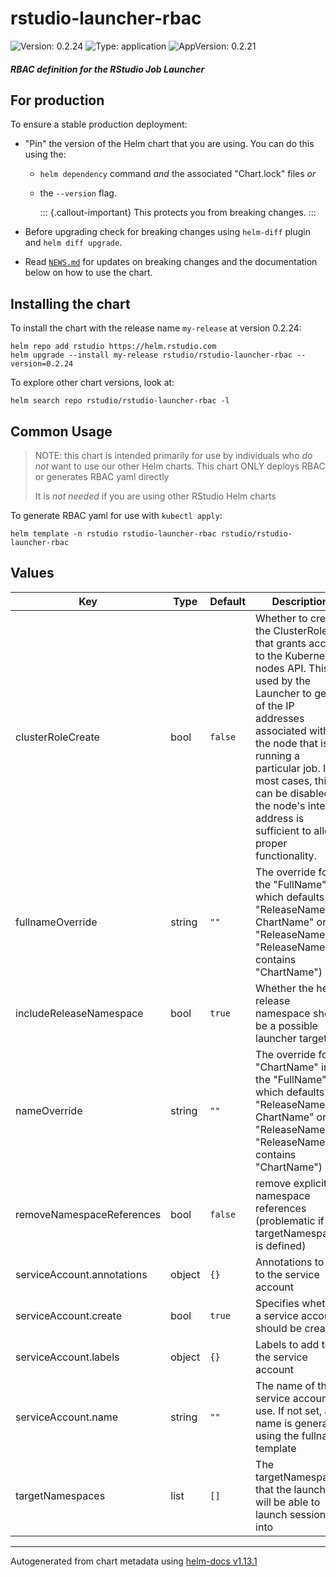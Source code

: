 # rstudio-launcher-rbac

![Version: 0.2.24](https://img.shields.io/badge/Version-0.2.24-informational?style=flat-square) ![Type: application](https://img.shields.io/badge/Type-application-informational?style=flat-square) ![AppVersion: 0.2.21](https://img.shields.io/badge/AppVersion-0.2.21-informational?style=flat-square)

#### _RBAC definition for the RStudio Job Launcher_

## For production

To ensure a stable production deployment:

* "Pin" the version of the Helm chart that you are using. You can do this using the:
  * `helm dependency` command *and* the associated "Chart.lock" files *or*
  * the `--version` flag.
 
    ::: {.callout-important}
    This protects you from breaking changes.
    :::

* Before upgrading check for breaking changes using `helm-diff` plugin and `helm diff upgrade`.
* Read [`NEWS.md`](./NEWS.md) for updates on breaking changes and the documentation below on how to use the chart.

## Installing the chart

To install the chart with the release name `my-release` at version 0.2.24:

```{.bash}
helm repo add rstudio https://helm.rstudio.com
helm upgrade --install my-release rstudio/rstudio-launcher-rbac --version=0.2.24
```

To explore other chart versions, look at:

```{.bash}
helm search repo rstudio/rstudio-launcher-rbac -l
```

## Common Usage

> NOTE: this chart is intended primarily for use by individuals who _do not_
> want to use our other Helm charts. This chart ONLY deploys RBAC or generates RBAC yaml directly
>
> It is _not needed_ if you are using other RStudio Helm charts

To generate RBAC yaml for use with `kubectl apply`:
```
helm template -n rstudio rstudio-launcher-rbac rstudio/rstudio-launcher-rbac
```

## Values

| Key | Type | Default | Description |
|-----|------|---------|-------------|
| clusterRoleCreate | bool | `false` | Whether to create the ClusterRole that grants access to the Kubernetes nodes API. This is used by the Launcher to get all of the IP addresses associated with the node that is running a particular job. In most cases, this can be disabled as the node's internal address is sufficient to allow proper functionality. |
| fullnameOverride | string | `""` | The override for the "FullName" which defaults to "ReleaseName-ChartName" or "ReleaseName" (if "ReleaseName" contains "ChartName") |
| includeReleaseNamespace | bool | `true` | Whether the helm release namespace should be a possible launcher target |
| nameOverride | string | `""` | The override for "ChartName" in the "FullName" which defaults to "ReleaseName-ChartName" or "ReleaseName" (if "ReleaseName" contains "ChartName") |
| removeNamespaceReferences | bool | `false` | remove explicit namespace references (problematic if targetNamespaces is defined) |
| serviceAccount.annotations | object | `{}` | Annotations to add to the service account |
| serviceAccount.create | bool | `true` | Specifies whether a service account should be created |
| serviceAccount.labels | object | `{}` | Labels to add to the service account |
| serviceAccount.name | string | `""` | The name of the service account to use. If not set, a name is generated using the fullname template |
| targetNamespaces | list | `[]` | The targetNamespaces that the launcher will be able to launch sessions into |

----------------------------------------------
Autogenerated from chart metadata using [helm-docs v1.13.1](https://github.com/norwoodj/helm-docs/releases/v1.13.1)

